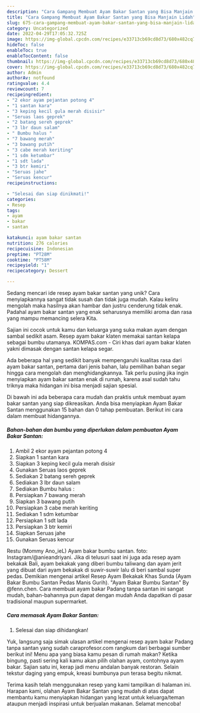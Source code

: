 ```yaml
---
description: "Cara Gampang Membuat Ayam Bakar Santan yang Bisa Manjain Lidah"
title: "Cara Gampang Membuat Ayam Bakar Santan yang Bisa Manjain Lidah"
slug: 675-cara-gampang-membuat-ayam-bakar-santan-yang-bisa-manjain-lidah
category: Uncategorized
date: 2022-04-29T17:05:32.725Z
image: https://img-global.cpcdn.com/recipes/e33713cb69cd8d73/680x482cq70/ayam-bakar-santan-foto-resep-utama.jpg
hideToc: false
enableToc: true
enableTocContent: false
thumbnail: https://img-global.cpcdn.com/recipes/e33713cb69cd8d73/680x482cq70/ayam-bakar-santan-foto-resep-utama.jpg
cover: https://img-global.cpcdn.com/recipes/e33713cb69cd8d73/680x482cq70/ayam-bakar-santan-foto-resep-utama.jpg
author: Admin
authorAv: notfound
ratingvalue: 4.4
reviewcount: 7
recipeingredient:
- "2 ekor ayam pejantan potong 4"
- "1 santan kara"
- "3 keping kecil gula merah disisir"
- "Seruas laos geprek"
- "2 batang sereh geprek"
- "3 lbr daun salam"
- " Bumbu halus "
- "7 bawang merah"
- "3 bawang putih"
- "3 cabe merah keriting"
- "1 sdm ketumbar"
- "1 sdt lada"
- "3 btr kemiri"
- "Seruas jahe"
- "Seruas kencur"
recipeinstructions:

- "Selesai dan siap dinikmati!"
categories:
- Resep
tags:
- ayam
- bakar
- santan

katakunci: ayam bakar santan 
nutrition: 276 calories
recipecuisine: Indonesian
preptime: "PT28M"
cooktime: "PT58M"
recipeyield: "1"
recipecategory: Dessert

---
```





Sedang mencari ide resep ayam bakar santan yang unik? Cara menyiapkannya sangat tidak susah dan tidak juga mudah. Kalau keliru mengolah maka hasilnya akan hambar dan justru cenderung tidak enak. Padahal ayam bakar santan yang enak seharusnya memiliki aroma dan rasa yang mampu memancing selera Kita.





Sajian ini cocok untuk kamu dan keluarga yang suka makan ayam dengan sambal sedikit asam. Resep ayam bakar klaten memakai santan kelapa sebagai bumbu utamanya. KOMPAS.com - Ciri khas dari ayam bakar klaten yakni dimasak dengan santan kelapa segar.

Ada beberapa hal yang sedikit banyak mempengaruhi kualitas rasa dari ayam bakar santan, pertama dari jenis bahan, lalu pemilihan bahan segar hingga cara mengolah dan menghidangkannya. Tak perlu pusing jika ingin menyiapkan ayam bakar santan enak di rumah, karena asal sudah tahu triknya maka hidangan ini bisa menjadi sajian spesial.






Di bawah ini ada beberapa cara mudah dan praktis untuk membuat ayam bakar santan yang siap dikreasikan. Anda bisa menyiapkan Ayam Bakar Santan menggunakan 15 bahan dan 0 tahap pembuatan. Berikut ini cara dalam membuat hidangannya.

<!--inarticleads1-->

##### Bahan-bahan dan bumbu yang diperlukan dalam pembuatan Ayam Bakar Santan:

1. Ambil 2 ekor ayam pejantan potong 4
1. Siapkan 1 santan kara
1. Siapkan 3 keping kecil gula merah disisir
1. Gunakan Seruas laos geprek
1. Sediakan 2 batang sereh geprek
1. Sediakan 3 lbr daun salam
1. Sediakan  Bumbu halus :
1. Persiapkan 7 bawang merah
1. Siapkan 3 bawang putih
1. Persiapkan 3 cabe merah keriting
1. Sediakan 1 sdm ketumbar
1. Persiapkan 1 sdt lada
1. Persiapkan 3 btr kemiri
1. Siapkan Seruas jahe
1. Gunakan Seruas kencur


Restu (Mommy Ano_ieL) Ayam bakar bumbu santan. foto: Instagram/@anieandriyani. Jika di telusuri saat ini juga ada resep ayam bekakak Bali, ayam bekakak yang diberi bumbu taliwang dan ayam jerit yang dibuat dari ayam bekakak di suwir-suwir lalu di beri sambal super pedas. Demikian mengenai artikel Resep Ayam Bekakak Khas Sunda (Ayam Bakar Bumbu Santan Pedas Manis Gurih). &#34;Ayam Bakar Bumbu Santan&#34; By @fenn.chen. Cara membuat ayam bakar Padang tanpa santan ini sangat mudah, bahan-bahannya pun dapat dengan mudah Anda dapatkan di pasar tradisional maupun supermarket. 

<!--inarticleads2-->

##### Cara memasak Ayam Bakar Santan:


1. Selesai dan siap dihidangkan!

Yuk, langsung saja simak ulasan artikel mengenai resep ayam bakar Padang tanpa santan yang sudah caraprofesor.com rangkum dari berbagai sumber berikut ini! Menu apa yang biasa kamu pesan di rumah makan? Ketika bingung, pasti sering kali kamu akan pilih olahan ayam, contohnya ayam bakar. Sajian satu ini, kerap jadi menu andalan banyak restoran. Selain tekstur daging yang empuk, kreasi bumbunya pun terasa begitu nikmat. 

Terima kasih telah menggunakan resep yang kami tampilkan di halaman ini. Harapan kami, olahan Ayam Bakar Santan yang mudah di atas dapat membantu kamu menyiapkan hidangan yang lezat untuk keluarga/teman ataupun menjadi inspirasi untuk berjualan makanan. Selamat mencoba!
